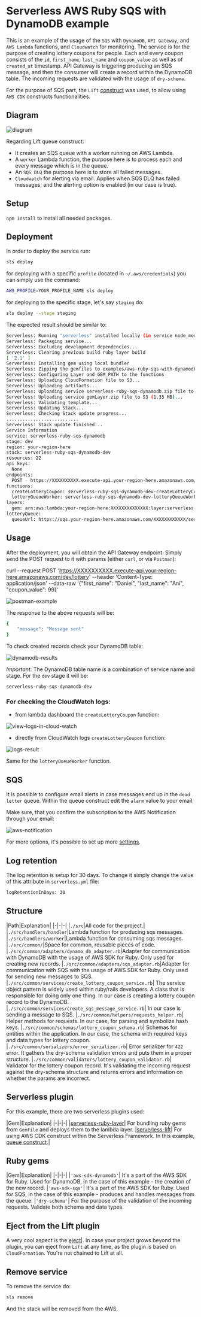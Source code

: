 <!--
title: 'Serverless AWS Ruby SQS with DynamoDB example'
description: 'Serverless ruby example that creates DynamoDB records with the usage of SQS, API Gateway, and AWS Lambda functions.'
layout: Doc
framework: v2
platform: AWS
language: Ruby
authorLink: 'https://github.com/pigius'
authorName: 'Daniel Aniszkiewicz'
authorAvatar: 'https://avatars1.githubusercontent.com/u/8863200?s=200&v=4'
-->
# Serverless AWS Ruby SQS with DynamoDB example

This is an example of the usage of the `SQS` with `DynamoDB`, `API Gateway`, and `AWS Lambda` functions, and `Cloudwatch` for monitoring. The service is for the purpose of creating lottery coupons for people. Each and every coupon consists of the `id`, `first_name`, `last_name` and `coupon_value` as well as of `created_at` timestamp. API Gateway is triggering producing an SQS message, and then the consumer will create a record within the DynamoDB table. The incoming requests are validated with the usage of `dry-schema`.

For the purpose of SQS part, the `Lift` [construct](https://github.com/getlift/lift) was used, to allow using `AWS CDK` constructs functionalities. 


## Diagram

![diagram](./images/aws-serverless-diagram.png)

Regarding Lift queue construct:

- It creates an SQS queue with a worker running on AWS Lambda.
- A `worker` Lambda function, the purpose here is to process each and every message which is in the queue.
- An `SQS DLQ` the purpose here is to store all failed messages.
- `Cloudwatch` for alerting via email. Applies when SQS DLQ has failed messages, and the alerting option is enabled (in our case is true).


## Setup

`npm install` to install all needed packages.

## Deployment

In order to deploy the service run:

```bash
sls deploy
```

for deploying with a specific `profile` (located in `~/.aws/credentials`) you can simply use the command:

```bash
AWS_PROFILE=YOUR_PROFILE_NAME sls deploy
```

for deploying to the specific stage, let's say `staging` do:

```bash
sls deploy --stage staging
```

The expected result should be similar to:

```bash
Serverless: Running "serverless" installed locally (in service node_modules)
Serverless: Packaging service...
Serverless: Excluding development dependencies...
Serverless: Clearing previous build ruby layer build
[ '2.1' ]
Serverless: Installing gem using local bundler
Serverless: Zipping the gemfiles to examples/aws-ruby-sqs-with-dynamodb/.serverless/ruby_layer/gemLayer.zip
Serverless: Configuring Layer and GEM_PATH to the functions
Serverless: Uploading CloudFormation file to S3...
Serverless: Uploading artifacts...
Serverless: Uploading service serverless-ruby-sqs-dynamodb.zip file to S3 (7.71 KB)...
Serverless: Uploading service gemLayer.zip file to S3 (1.35 MB)...
Serverless: Validating template...
Serverless: Updating Stack...
Serverless: Checking Stack update progress...
...........................
Serverless: Stack update finished...
Service Information
service: serverless-ruby-sqs-dynamodb
stage: dev
region: your-region-here
stack: serverless-ruby-sqs-dynamodb-dev
resources: 22
api keys:
  None
endpoints:
  POST - https://XXXXXXXXXX.execute-api.your-region-here.amazonaws.com/dev/lottery
functions:
  createLotteryCoupon: serverless-ruby-sqs-dynamodb-dev-createLotteryCoupon
  lotteryQueueWorker: serverless-ruby-sqs-dynamodb-dev-lotteryQueueWorker
layers:
  gem: arn:aws:lambda:your-region-here:XXXXXXXXXXXXXX:layer:serverless-ruby-sqs-dynamodb-dev-ruby-bundle:3
lotteryQueue:
  queueUrl: https://sqs.your-region-here.amazonaws.com/XXXXXXXXXXXX/serverless-ruby-sqs-dynamodb-dev-lotteryQueue
```

## Usage

After the deployment, you will obtain the API Gateway endpoint. Simply send the POST request to it with params (either `curl`, or via `Postman`):

curl --request POST 'https://XXXXXXXXXX.execute-api.your-region-here.amazonaws.com/dev/lottery' --header 'Content-Type: application/json' --data-raw '{"first_name": "Daniel", "last_name": "Ani", "coupon_value": 99}'


![postman-example](./images/postman-example.png)

The response to the above requests will be:

```bash
{
    "message": "Message sent"
}
```

To check created records check your DynamoDB table:


![dynamodb-results](./images/dynamodb-results.png)

*Important*: The DynamoDB table name is a combination of service name and stage. For the `dev` stage it will be:

```
serverless-ruby-sqs-dynamodb-dev
```

### For checking the CloudWatch logs:

 - from lambda dashboard the `createLotteryCoupon` function:

![view-logs-in-cloud-watch](./images/view-logs-in-cloud-watch.png)

 - directly from CloudWatch logs `createLotteryCoupon` function:

![logs-result](./images/logs-result.png)

Same for the `lotteryQueueWorker` function.


## SQS

It is possible to configure email alerts in case messages end up in the `dead letter` queue. Within the queue construct edit the `alarm` value to your email.

Make sure, that you confirm the subscription to the AWS Notification through your email:

![aws-notification](./images/aws-notification.png)


For more options, it's possible to set up more [settings](https://github.com/getlift/lift/blob/master/docs/queue.md).

## Log retention

The log retention is setup for 30 days. To change it simply change the value of this attribute in `serverless.yml` file:


``` bash
logRetentionInDays: 30
```

## Structure

|Path|Explanation|
|-|-|-|
|`./src`|All code for the project.|
|`./src/handlers/handler`|Lambda function for producing sqs messages.
|`./src/handlers/worker`|Lambda function for consuming sqs messages.
|`./src/common/`|Space for common, reusable pieces of code.
|`./src/common/adapters/dynamo_db_adapter.rb`|Adapter for communication with DynamoDB with the usage of AWS SDK for Ruby. Only used for creating new records.
|`./src/common/adapters/sqs_adapter.rb`|Adapter for communication with SQS with the usage of AWS SDK for Ruby. Only used for sending new messages to SQS.
|`./src/common/services/create_lottery_coupon_service.rb`| The service object pattern is widely used within ruby/rails developers. A class that is responsible for doing only one thing. In our case is creating a lottery coupon record to the DynamoDB.
|`./src/common/services/create_sqs_message_service.rb`| In our case is sending a message to SQS.
|`./src/common/helpers/requests_helper.rb`| Helper methods for requests. In our case, for parsing and symbolize hash keys.
|`./src/common/schemas/lottery_coupon_schema.rb`| Schemas for entities within the application. In our case, the schema with required keys and data types for lottery coupon.
|`./src/common/serializers/error_serializer.rb`| Error serializer for `422` error. It gathers the dry-schema validation errors and puts them in a proper structure.
|`./src/common/validators/lottery_coupon_validator.rb`| Validator for the lottery coupon record. It's validating the incoming request against the dry-schema structure and returns errors and information on whether the params are incorrect.

## Serverless plugin

For this example, there are two serverless plugins used:

|Gem|Explanation|
|-|-|-|
|[serverless-ruby-layer](https://www.npmjs.com/package/serverless-ruby-layer)| For bundling ruby gems from `Gemfile` and deploys them to the lambda layer.
|[serverless-lift](https://www.npmjs.com/package/serverless-lift)| For using AWS CDK construct within the Serverless Framework. In this example, [queue construct](https://github.com/getlift/lift/blob/master/docs/queue.md).|

## Ruby gems

|Gem|Explanation|
|-|-|-|
|`'aws-sdk-dynamodb'`| It's a part of the AWS SDK for Ruby. Used for DynamoDB, in the case of this example - the creation of the new record.
|`'aws-sdk-sqs'`| It's a part of the AWS SDK for Ruby. Used for SQS, in the case of this example - produces and handles messages from the queue.
|`'dry-schema'`| For the purpose of the validation of the incoming requests. Validate both schema and data types.

## Eject from the Lift plugin

A very cool aspect is the [eject](https://github.com/getlift/lift#ejecting)|. In case your project grows beyond the plugin, you can eject from `Lift` at any time, as the plugin is based on `CloudFormation`. You're not chained to Lift at all.

## Remove service

To remove the service do:

```bash
sls remove
```
And the stack will be removed from the AWS.